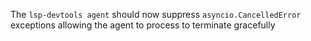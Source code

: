 The `lsp-devtools agent` should now suppress `asyncio.CancelledError` exceptions allowing the agent to process to terminate gracefully

